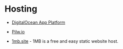 # Hosting

- [DigitalOcean App Platform](https://try.digitalocean.com/app-platform/)

- [Pilw.io](https://pilw.io/)

- [1mb.site](https://1mb.site/) - 1MB is a free and easy static website host.
